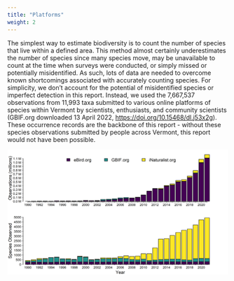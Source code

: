 ```yaml
---
title: "Platforms"
weight: 2
---
```

The simplest way to estimate biodiversity is to count the number of species that live within a defined area. This method almost certainly underestimates the number of species since many species move, may be unavailable to count at the time when surveys were conducted, or simply missed or potentially misidentified. As such, lots of data are needed to overcome known shortcomings associated with accurately counting species. For simplicity, we don’t account for the potential of misidentified species or imperfect detection in this report. Instead, we used the 7,667,537 observations from 11,993 taxa submitted to various online platforms of species within Vermont by scientists, enthusiasts, and community scientists (GBIF.org downloaded 13 April 2022, https://doi.org/10.15468/dl.j53x2g). These occurrence records are the backbone of this report - without these species observations submitted by people across Vermont, this report would not have been possible. 

![Observations by platform](images/Observations_Platforms.png)
